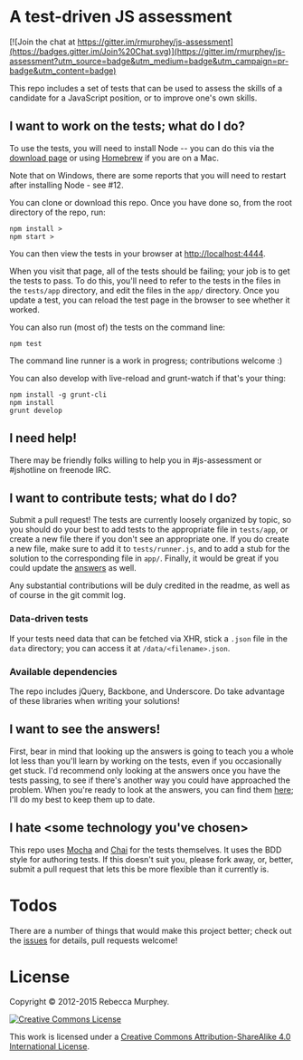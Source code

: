 # A test-driven JS assessment

[![Join the chat at https://gitter.im/rmurphey/js-assessment](https://badges.gitter.im/Join%20Chat.svg)](https://gitter.im/rmurphey/js-assessment?utm_source=badge&utm_medium=badge&utm_campaign=pr-badge&utm_content=badge)

This repo includes a set of tests that can be used to assess the skills of
a candidate for a JavaScript position, or to improve one's own skills.

## I want to work on the tests; what do I do?
To use the tests, you will need to install Node -- you can do this via the
[download page](https://nodejs.org/download/) or using
[Homebrew](http://mxcl.github.com/homebrew/) if you are on a Mac.

Note that on Windows, there are some reports that you will need to restart
after installing Node - see #12.

You can clone or download this repo. Once you have done so, from the root
directory of the repo, run:

    npm install >
    npm start >

You can then view the tests in your browser at
[http://localhost:4444](http://localhost:4444).

When you visit that page, all of the tests should be failing; your job is to
get the tests to pass. To do this, you'll need to refer to the tests in the
files in the `tests/app` directory, and edit the files in the `app/` directory.
Once you update a test, you can reload the test page in the browser to see
whether it worked.

You can also run (most of) the tests on the command line:

    npm test

The command line runner is a work in progress; contributions welcome :)

You can also develop with live-reload and grunt-watch if that's your thing:

    npm install -g grunt-cli
    npm install
    grunt develop

## I need help!

There may be friendly folks willing to help you in \#js-assessment or
\#jshotline on freenode IRC.

## I want to contribute tests; what do I do?

Submit a pull request! The tests are currently loosely organized by topic, so
you should do your best to add tests to the appropriate file in `tests/app`, or
create a new file there if you don't see an appropriate one. If you do create
a new file, make sure to add it to `tests/runner.js`, and to add a stub for the
solution to the corresponding file in `app/`. Finally, it would be great if you
could update the [answers](https://github.com/rmurphey/js-assessment-answers)
as well.

Any substantial contributions will be duly credited in the readme, as well as
of course in the git commit log.

### Data-driven tests

If your tests need data that can be fetched via XHR, stick a `.json` file in
the `data` directory; you can access it at `/data/<filename>.json`.

### Available dependencies

The repo includes jQuery, Backbone, and Underscore. Do take advantage of these
libraries when writing your solutions!

## I want to see the answers!

First, bear in mind that looking up the answers is going to teach you a whole
lot less than you'll learn by working on the tests, even if you occasionally get
stuck. I'd recommend only looking at the answers once you have the tests
passing, to see if there's another way you could have approached the
problem. When you're ready to look at the answers, you can find them
[here](https://github.com/rmurphey/js-assessment-answers); I'll do my best to
keep them up to date.

## I hate \<some technology you've chosen\>

This repo uses [Mocha](http://visionmedia.github.com/mocha/) and
[Chai](http://chaijs.com/) for the tests themselves. It uses the BDD style for authoring tests.
If this doesn't suit you, please fork away, or, better, submit a pull request that lets
this be more flexible than it currently is.

# Todos

There are a number of things that would make this project better; check out the
[issues](https://github.com/rmurphey/js-assessment/issues) for details, pull
requests welcome!

# License

Copyright &copy; 2012-2015 Rebecca Murphey.

<a rel="license" href="http://creativecommons.org/licenses/by-sa/4.0/"><img alt="Creative Commons License" style="border-width:0" src="https://i.creativecommons.org/l/by-sa/4.0/88x31.png" /></a>

This work is licensed under a <a rel="license" href="http://creativecommons.org/licenses/by-sa/4.0/">Creative Commons Attribution-ShareAlike 4.0 International License</a>.
